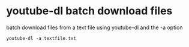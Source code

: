# youtube-dl batch download files

batch download files from a text file using youtube-dl and the -a option

	youtube-dl -a textfile.txt